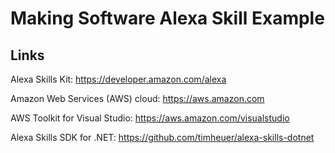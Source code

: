 # Making Software Alexa Skill Example

## Links
Alexa Skills Kit: https://developer.amazon.com/alexa

Amazon Web Services (AWS) cloud: https://aws.amazon.com

AWS Toolkit for Visual Studio: https://aws.amazon.com/visualstudio

Alexa Skills SDK for .NET: https://github.com/timheuer/alexa-skills-dotnet
